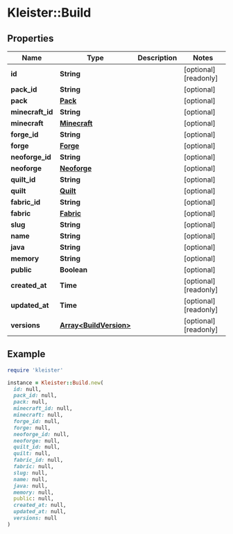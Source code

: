 # Kleister::Build

## Properties

| Name | Type | Description | Notes |
| ---- | ---- | ----------- | ----- |
| **id** | **String** |  | [optional][readonly] |
| **pack_id** | **String** |  | [optional] |
| **pack** | [**Pack**](Pack.md) |  | [optional] |
| **minecraft_id** | **String** |  | [optional] |
| **minecraft** | [**Minecraft**](Minecraft.md) |  | [optional] |
| **forge_id** | **String** |  | [optional] |
| **forge** | [**Forge**](Forge.md) |  | [optional] |
| **neoforge_id** | **String** |  | [optional] |
| **neoforge** | [**Neoforge**](Neoforge.md) |  | [optional] |
| **quilt_id** | **String** |  | [optional] |
| **quilt** | [**Quilt**](Quilt.md) |  | [optional] |
| **fabric_id** | **String** |  | [optional] |
| **fabric** | [**Fabric**](Fabric.md) |  | [optional] |
| **slug** | **String** |  | [optional] |
| **name** | **String** |  | [optional] |
| **java** | **String** |  | [optional] |
| **memory** | **String** |  | [optional] |
| **public** | **Boolean** |  | [optional] |
| **created_at** | **Time** |  | [optional][readonly] |
| **updated_at** | **Time** |  | [optional][readonly] |
| **versions** | [**Array&lt;BuildVersion&gt;**](BuildVersion.md) |  | [optional][readonly] |

## Example

```ruby
require 'kleister'

instance = Kleister::Build.new(
  id: null,
  pack_id: null,
  pack: null,
  minecraft_id: null,
  minecraft: null,
  forge_id: null,
  forge: null,
  neoforge_id: null,
  neoforge: null,
  quilt_id: null,
  quilt: null,
  fabric_id: null,
  fabric: null,
  slug: null,
  name: null,
  java: null,
  memory: null,
  public: null,
  created_at: null,
  updated_at: null,
  versions: null
)
```

